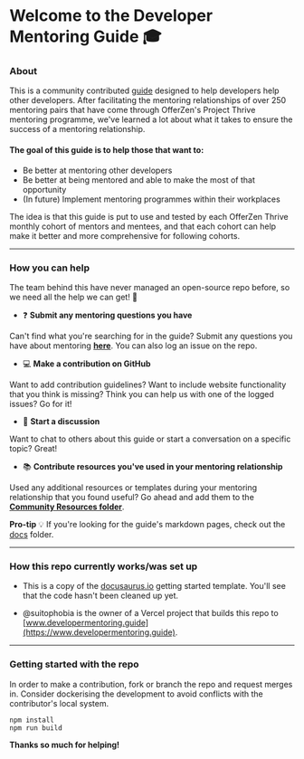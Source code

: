 # Welcome to the Developer Mentoring Guide :mortar_board:

### About

This is a community contributed [guide](https://www.developermentoring.guide) designed to help developers help other developers. After facilitating the mentoring relationships of over 250 mentoring pairs that have come through OfferZen's Project Thrive mentoring programme, we've learned a lot about what it takes to ensure the success of a mentoring relationship. 

#### The goal of this guide is to help those that want to:

* Be better at mentoring other developers
* Be better at being mentored and able to make the most of that opportunity
* (In future) Implement mentoring programmes within their workplaces

The idea is that this guide is put to use and tested by each OfferZen Thrive monthly cohort of mentors and mentees, and that each cohort can help make it better and more comprehensive for following cohorts. 

***

### How you can help

The team behind this have never managed an open-source repo before, so we need all the help we can get! :pray: 

* :question: **Submit any mentoring questions you have**

Can't find what you're searching for in the guide? Submit any questions you have about mentoring [**here**](https://docs.google.com/forms/d/e/1FAIpQLSe_XUlRPUp80cmYXLjnkmhjjPJJpdCUzUjn3wmGt_CzjisFZw/viewform?usp=sf_link). You can also log an issue on the repo. 

* :computer: **Make a contribution on GitHub**

Want to add contribution guidelines? Want to include website functionality that you think is missing? Think you can help us with one of the logged issues? Go for it!

* :speech_balloon: **Start a discussion**

Want to chat to others about this guide or start a conversation on a specific topic? Great!

* :books: **Contribute resources you've used in your mentoring relationship**

Used any additional resources or templates during your mentoring relationship that you found useful? Go ahead and add them to the [**Community Resources folder**](docs/community-resources).

**Pro-tip** :bulb: If you're looking for the guide's markdown pages, check out the [docs](/docs) folder.

***

### How this repo currently works/was set up

* This is a copy of the [docusaurus.io](https://www.docusaurus.io) getting started template. You'll see that the code hasn't been cleaned up yet.

* @suitophobia is the owner of a Vercel project that builds this repo to [www.developermentoring.guide](https://www.developermentoring.guide).

***

### Getting started with the repo

In order to make a contribution, fork or branch the repo and request merges in. 
Consider dockerising the development to avoid conflicts with the contributor's local system.

```
npm install
npm run build
```

**Thanks so much for helping!**